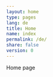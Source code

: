 ```yaml
---
layout: home
type: pages
lang: de
title: Home
name: index
permalink: /de/
share: false
version: 0
---
```


Home page
